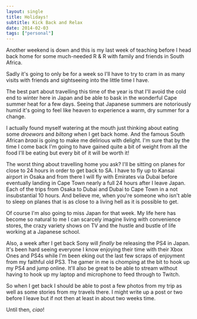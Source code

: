 ```yaml
---
layout: single
title: Holidays!
subtitle: Kick Back and Relax
date: 2014-02-03
tags: ["personal"]
---
```

Another weekend is down and this is my last week of teaching before I head back home for some much-needed R & R with family and friends in South Africa.

Sadly it's going to only be for a week so I'll have to try to cram in as many visits with friends and sightseeing into the little time I have.

The best part about travelling this time of the year is that I'll avoid the cold end to winter here in Japan and be able to bask in the wonderful Cape summer heat for a few days. Seeing that Japanese summers are notoriously humid it's going to feel like heaven to experience a warm, dry summer for a change.

I actually found myself watering at the mouth just thinking about eating some _droewors_ and _biltong_ when I get back home. And the famous South African _braai_ is going to make me delirious with delight. I'm sure that by the time I come back I'm going to have gained quite a bit of weight from all the food I'll be eating but every bit of it will be worth it!

The worst thing about travelling home you ask? I'll be sitting on planes for close to 24 hours in order to get back to SA. I have to fly up to Kansai airport in Osaka and from there I will fly with Emirates via Dubai before eventually landing in Cape Town nearly a full 24 hours after I leave Japan. Each of the trips from Osaka to Dubai and Dubai to Cape Town in a not insubstantial 10 hours. And believe me, when you're someone who isn't able to sleep on planes that is as close to a living hell as it is possible to get.

Of course I'm also going to miss Japan for that week. My life here has become so natural to me I can scarcely imagine living with convenience stores, the crazy variety shows on TV and the hustle and bustle of life working at a Japanese school.

Also, a week after I get back Sony will _finally_ be releasing the PS4 in Japan. It's been hard seeing everyone I know enjoying their time with their Xbox Ones and PS4s while I'm been eking out the last few scraps of enjoyment from my faithful old PS3. The gamer in me is chomping at the bit to hook up my PS4 and jump online. It'll also be great to be able to stream without having to hook up my laptop and microphone to feed through to Twitch.

So when I get back I should be able to post a few photos from my trip as well as some stories from my travels there. I might write up a post or two before I leave but if not then at least in about two weeks time.

Until then, _ciao_!
